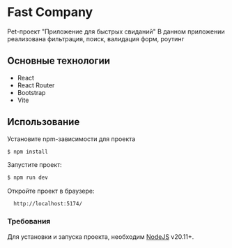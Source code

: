 # Fast Company
Pet-проект "Приложение для быстрых свиданий"
В данном приложении реализована фильтрация, поиск, валидация форм, роутинг

## Основные технологии
- React
- React Router
- Bootstrap
- Vite

## Использование

Установите npm-зависимости для проекта
```sh
$ npm install
```

Запустите проект:
```sh
$ npm run dev
```
Откройте проект в браузере:
```
  http://localhost:5174/
```
### Требования
Для установки и запуска проекта, необходим [NodeJS](https://nodejs.org/) v20.11+.




